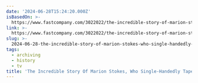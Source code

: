 ```yaml
---
date: '2024-06-28T15:24:20.000Z'
isBasedOn: >-
  https://www.fastcompany.com/3022022/the-incredible-story-of-marion-stokes-who-single-handedly-taped-35-years-of-tv-news?utm_source=clivethompson&utm_medium=email&utm_campaign=linkfest-22-dragon-biology-soviet-food-kiosks-and
link: >-
  https://www.fastcompany.com/3022022/the-incredible-story-of-marion-stokes-who-single-handedly-taped-35-years-of-tv-news?utm_source=clivethompson&utm_medium=email&utm_campaign=linkfest-22-dragon-biology-soviet-food-kiosks-and
slug: >-
  2024-06-28-the-incredible-story-of-marion-stokes-who-single-handedly-taped-35-years-o
tags:
  - archiving
  - history
  - tv
title: 'The Incredible Story Of Marion Stokes, Who Single-Handedly Taped 35 Years O'
---
```

 
